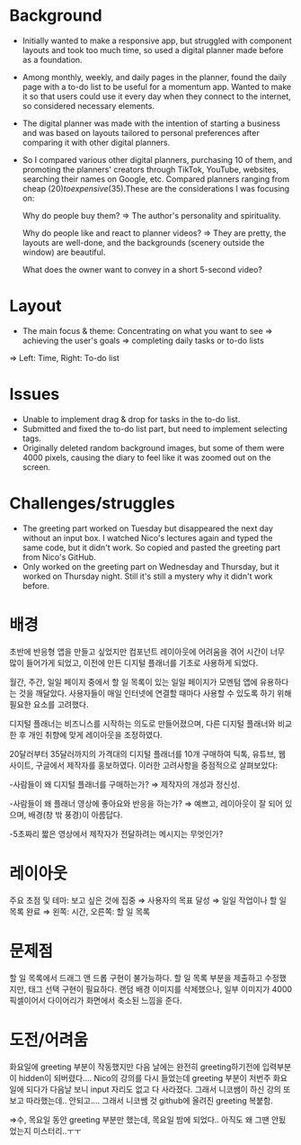 

<h1>Background</h1>

- Initially wanted to make a responsive app, but struggled with component layouts and took too much time, so used a digital planner made before as a foundation.
- Among monthly, weekly, and daily pages in the planner, found the daily page with a to-do list to be useful for a momentum app. Wanted to make it so that users could use it every day when they connect to the internet, so considered necessary elements.
- The digital planner was made with the intention of starting a business and was based on layouts tailored to personal preferences after comparing it with other digital planners.
- So I compared various other digital planners, purchasing 10 of them, and promoting the planners' creators through TikTok, YouTube, websites, searching their names on Google, etc. Compared planners ranging from cheap ($20) to expensive ($35).These are the considerations I was focusing on:

  Why do people buy them? ⇒ The author's personality and spirituality.

  Why do people like and react to planner videos? ⇒ They are pretty, the layouts are well-done, and the backgrounds (scenery outside the window) are beautiful.

  What does the owner want to convey in a short 5-second video? 

<h1>Layout</h1>

- The main focus & theme: Concentrating on what you want to see ⇒ achieving the user's goals ⇒ completing daily tasks or to-do lists

⇒ Left: Time, Right: To-do list

<h1>Issues</h1>

- Unable to implement drag & drop for tasks in the to-do list.
- Submitted and fixed the to-do list part, but need to implement selecting tags.
- Originally deleted random background images, but some of them were 4000 pixels, causing the diary to feel like it was zoomed out on the screen.

<h1>Challenges/struggles</h1> 

- The greeting part worked on Tuesday but disappeared the next day without an input box. I watched Nico's lectures again and typed the same code, but it didn't work. So copied and pasted the greeting part from Nico's GitHub.
- Only worked on the greeting part on Wednesday and Thursday, but it worked on Thursday night. Still it's still a mystery why it didn't work before.


<h1>배경</h1>

초반에 반응형 앱을 만들고 싶었지만 컴포넌트 레이아웃에 어려움을 겪어 시간이 너무 많이 들어가게 되었고, 이전에 만든 디지털 플래너를 기초로 사용하게 되었다.

월간, 주간, 일일 페이지 중에서 할 일 목록이 있는 일일 페이지가 모멘텀 앱에 유용하다는 것을 깨달았다. 사용자들이 매일 인터넷에 연결할 때마다 사용할 수 있도록 하기 위해 필요한 요소를 고려했다.

디지털 플래너는 비즈니스를 시작하는 의도로 만들어졌으며, 다른 디지털 플래너와 비교한 후 개인 취향에 맞게 레이아웃을 조정하였다. 

20달러부터 35달러까지의 가격대의 디지털 플래너를 10개 구매하여 틱톡, 유튜브, 웹사이트, 구글에서 제작자를 홍보하였다. 이러한 고려사항을 중점적으로 살펴보았다:

-사람들이 왜 디지털 플래너를 구매하는가? ⇒ 제작자의 개성과 정신성.

-사람들이 왜 플래너 영상에 좋아요와 반응을 하는가? ⇒ 예쁘고, 레이아웃이 잘 되어 있으며, 배경(창 밖 풍경)이 아름답다.

-5초짜리 짧은 영상에서 제작자가 전달하려는 메시지는 무엇인가?

<h1>레이아웃</h1>

주요 초점 및 테마: 보고 싶은 것에 집중 ⇒ 사용자의 목표 달성 ⇒ 일일 작업이나 할 일 목록 완료
⇒ 왼쪽: 시간, 오른쪽: 할 일 목록

<h1>문제점</h1>

할 일 목록에서 드래그 앤 드롭 구현이 불가능하다.
할 일 목록 부분을 제출하고 수정했지만, 태그 선택 구현이 필요하다.
랜덤 배경 이미지를 삭제했으나, 일부 이미지가 4000 픽셀이어서 다이어리가 화면에서 축소된 느낌을 준다.

<h1>도전/어려움</h1>

화요일에 greeting 부분이 작동했지만 다음 날에는 완전히 greeting하기전에 입력부분이 hidden이 되버렸다.... Nico의 강의를 다시 들었는데 greeting 부분이 저번주 화요일에 되다가 다음날 보니  input 자리도 없고 다 사라졌다. 그래서 니코쌤이 하신 강의 또 보고 따라했는데.. 안되고.... 그래서 니코쌤 것 github에 올려진 greeting 복붙함. 

⇒수, 목요일 동안 greeting 부분만 했는데, 목요일 밤에 되었다.. 아직도 왜 그땐 안됬었는지 미스터리..ㅜㅜ
